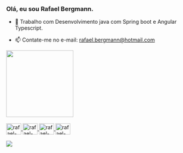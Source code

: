### Olá, eu sou Rafael Bergmann.


- 🔭 Trabalho com Desenvolvimento java com Spring boot e Angular Typescript.
<!-- - 🌱 Estudando Java / Angular -->
- 📫 Contate-me no e-mail: rafael.bergmann@hotmail.com

<div>
  <a href="https://github.com/RafaelFernando12">
  <img height="180em" src="https://github-readme-stats.vercel.app/api?username=RafaelFernando12&show_icons=true&theme=nightowl&include_all_commits=true&count_private=true"/>
<!--   <img height="180em" src="https://github-readme-stats.vercel.app/api/top-langs/?username=RafaelFernando12&layout=compact&langs_count=16&theme=nightowl"/> -->
</div>

  <div style="display: inline_block"><br>
    <img align="center" alt="rafael-java" height="30" width="40" src="https://cdn.jsdelivr.net/gh/devicons/devicon/icons/java/java-original.svg"/>
    <img align="center" alt="rafael-angular" height="30" width="40" src="https://cdn.jsdelivr.net/gh/devicons/devicon/icons/angularjs/angularjs-original.svg" />
    <img align="center" alt="rafael-ts" height="30" width="40" src="https://cdn.jsdelivr.net/gh/devicons/devicon/icons/typescript/typescript-original.svg" />
    <img align="center" alt="rafael-ts" height="30" width="40" src="https://cdn.jsdelivr.net/gh/devicons/devicon/icons/javascript/javascript-original.svg" />
  </div><br>
 
  
  <div>
    <a href="https://www.linkedin.com/in/rafael-fernando-a45b63173/" target="_blank"><img src="https://img.shields.io/badge/LinkedIn-0077B5?style=for-the-badge&logo=linkedin&logoColor=white" target="_blank"></a>
  </div>
